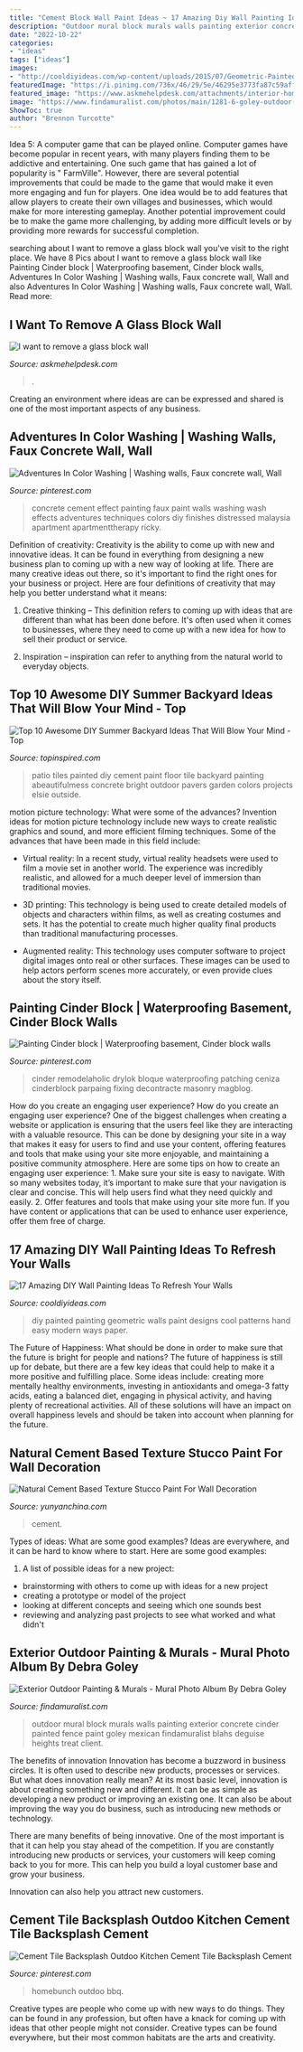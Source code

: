 ```yaml
---
title: "Cement Block Wall Paint Ideas ~ 17 Amazing Diy Wall Painting Ideas To Refresh Your Walls"
description: "Outdoor mural block murals walls painting exterior concrete cinder painted fence paint goley mexican findamuralist blahs deguise heights treat client"
date: "2022-10-22"
categories:
- "ideas"
tags: ["ideas"]
images:
- "http://cooldiyideas.com/wp-content/uploads/2015/07/Geometric-Painted-Wall.jpg"
featuredImage: "https://i.pinimg.com/736x/46/29/5e/46295e3773fa87c59aff6882326e441b.jpg"
featured_image: "https://www.askmehelpdesk.com/attachments/interior-home-improvement/1774d1163871759-want-remove-glass-block-wall-lr-glassbrick-4-.jpg"
image: "https://www.findamuralist.com/photos/main/1281-6-goley-outdoor-mural.jpg"
ShowToc: true
author: "Brennon Turcotte"
---
```



Idea 5: A computer game that can be played online.
Computer games have become popular in recent years, with many players finding them to be addictive and entertaining. One such game that has gained a lot of popularity is " FarmVille". However, there are several potential improvements that could be made to the game that would make it even more engaging and fun for players. One idea would be to add features that allow players to create their own villages and businesses, which would make for more interesting gameplay. Another potential improvement could be to make the game more challenging, by adding more difficult levels or by providing more rewards for successful completion.

	

		
searching about I want to remove a glass block wall you've visit to the right place. We have 8 Pics about I want to remove a glass block wall like Painting Cinder block | Waterproofing basement, Cinder block walls, Adventures In Color Washing | Washing walls, Faux concrete wall, Wall and also Adventures In Color Washing | Washing walls, Faux concrete wall, Wall. Read more:
		
    
## I Want To Remove A Glass Block Wall

<img loading=lazy src="https://www.askmehelpdesk.com/attachments/interior-home-improvement/1774d1163871759-want-remove-glass-block-wall-lr-glassbrick-4-.jpg" onerror="this.onerror=null;this.src='https://tse2.mm.bing.net/th?id=OIP.twsmnTbSaSAcT-d_5Oal6AHaHQ&amp;pid=15.1';" alt="I want to remove a glass block wall">

_Source: askmehelpdesk.com_

>. 

	

Creating an environment where ideas are can be expressed and shared is one of the most important aspects of any business.

    
## Adventures In Color Washing | Washing Walls, Faux Concrete Wall, Wall

<img loading=lazy src="https://i.pinimg.com/736x/da/ed/75/daed751389b27f1952fb9942ced2a3ac--painting-cement-faux-painting-ideas.jpg" onerror="this.onerror=null;this.src='https://tse1.mm.bing.net/th?id=OIP.-xWJ28l1ZcZtMVr7jd0ejQHaE8&amp;pid=15.1';" alt="Adventures In Color Washing | Washing walls, Faux concrete wall, Wall">

_Source: pinterest.com_

>concrete cement effect painting faux paint walls washing wash effects adventures techniques colors diy finishes distressed malaysia apartment apartmenttherapy ricky. 

	

Definition of creativity:
Creativity is the ability to come up with new and innovative ideas. It can be found in everything from designing a new business plan to coming up with a new way of looking at life. There are many creative ideas out there, so it's important to find the right ones for your business or project. Here are four definitions of creativity that may help you better understand what it means: 
1. Creative thinking – This definition refers to coming up with ideas that are different than what has been done before. It's often used when it comes to businesses, where they need to come up with a new idea for how to sell their product or service. 

2. Inspiration – inspiration can refer to anything from the natural world to everyday objects.

    
## Top 10 Awesome DIY Summer Backyard Ideas That Will Blow Your Mind - Top

<img loading=lazy src="https://www.topinspired.com/wp-content/uploads/2015/03/color-cement-tiles.jpg" onerror="this.onerror=null;this.src='https://tse4.mm.bing.net/th?id=OIP.NbzZpPe-YBHyrHmWgm3NrgHaE7&amp;pid=15.1';" alt="Top 10 Awesome DIY Summer Backyard Ideas That Will Blow Your Mind - Top">

_Source: topinspired.com_

>patio tiles painted diy cement paint floor tile backyard painting abeautifulmess concrete bright outdoor pavers garden colors projects elsie outside. 

	

motion picture technology: What were some of the advances?
Invention ideas for motion picture technology include new ways to create realistic graphics and sound, and more efficient filming techniques. Some of the advances that have been made in this field include: 
- Virtual reality: In a recent study, virtual reality headsets were used to film a movie set in another world. The experience was incredibly realistic, and allowed for a much deeper level of immersion than traditional movies. 

- 3D printing: This technology is being used to create detailed models of objects and characters within films, as well as creating costumes and sets. It has the potential to create much higher quality final products than traditional manufacturing processes. 

- Augmented reality: This technology uses computer software to project digital images onto real or other surfaces. These images can be used to help actors perform scenes more accurately, or even provide clues about the story itself.

    
## Painting Cinder Block | Waterproofing Basement, Cinder Block Walls

<img loading=lazy src="https://i.pinimg.com/736x/46/29/5e/46295e3773fa87c59aff6882326e441b.jpg" onerror="this.onerror=null;this.src='https://tse1.mm.bing.net/th?id=OIP.3Qqstrjv1xnA0P5olpCQCgHaOn&amp;pid=15.1';" alt="Painting Cinder block | Waterproofing basement, Cinder block walls">

_Source: pinterest.com_

>cinder remodelaholic drylok bloque waterproofing patching ceniza cinderblock parpaing fixing decontracte masonry magblog. 

	

How do you create an engaging user experience?
How do you create an engaging user experience? One of the biggest challenges when creating a website or application is ensuring that the users feel like they are interacting with a valuable resource. This can be done by designing your site in a way that makes it easy for users to find and use your content, offering features and tools that make using your site more enjoyable, and maintaining a positive community atmosphere. Here are some tips on how to create an engaging user experience: 1. Make sure your site is easy to navigate. With so many websites today, it’s important to make sure that your navigation is clear and concise. This will help users find what they need quickly and easily. 2. Offer features and tools that make using your site more fun. If you have content or applications that can be used to enhance user experience, offer them free of charge.

    
## 17 Amazing DIY Wall Painting Ideas To Refresh Your Walls

<img loading=lazy src="http://cooldiyideas.com/wp-content/uploads/2015/07/Geometric-Painted-Wall.jpg" onerror="this.onerror=null;this.src='https://tse4.mm.bing.net/th?id=OIP.KtfJW7N6ozbgwTXMHZdMMgHaFj&amp;pid=15.1';" alt="17 Amazing DIY Wall Painting Ideas To Refresh Your Walls">

_Source: cooldiyideas.com_

>diy painted painting geometric walls paint designs cool patterns hand easy modern ways paper. 

	

The Future of Happiness: What should be done in order to make sure that the future is bright for people and nations?
The future of happiness is still up for debate, but there are a few key ideas that could help to make it a more positive and fulfilling place. Some ideas include: creating more mentally healthy environments, investing in antioxidants and omega-3 fatty acids, eating a balanced diet, engaging in physical activity, and having plenty of recreational activities. All of these solutions will have an impact on overall happiness levels and should be taken into account when planning for the future.

    
## Natural Cement Based Texture Stucco Paint For Wall Decoration

<img loading=lazy src="http://yunyanchina.com/images/product/gallery_img/202006/2020061213315449350.jpg" onerror="this.onerror=null;this.src='https://tse2.mm.bing.net/th?id=OIP.ByZaMylGHCleKIIXMkRE3AHaHa&amp;pid=15.1';" alt="Natural Cement Based Texture Stucco Paint For Wall Decoration">

_Source: yunyanchina.com_

>cement. 

	

Types of ideas: What are some good examples?
Ideas are everywhere, and it can be hard to know where to start. Here are some good examples:
1. A list of possible ideas for a new project: 
- brainstorming with others to come up with ideas for a new project 
- creating a prototype or model of the project 
- looking at different concepts and seeing which one sounds best 
- reviewing and analyzing past projects to see what worked and what didn't 

    
## Exterior Outdoor Painting &amp; Murals - Mural Photo Album By Debra Goley

<img loading=lazy src="https://www.findamuralist.com/photos/main/1281-6-goley-outdoor-mural.jpg" onerror="this.onerror=null;this.src='https://tse2.mm.bing.net/th?id=OIP.7VTPpDn-UYLUPz8dGRnWywHaJ4&amp;pid=15.1';" alt="Exterior Outdoor Painting &amp; Murals - Mural Photo Album By Debra Goley">

_Source: findamuralist.com_

>outdoor mural block murals walls painting exterior concrete cinder painted fence paint goley mexican findamuralist blahs deguise heights treat client. 

	

The benefits of innovation
Innovation has become a buzzword in business circles. It is often used to describe new products, processes or services. But what does innovation really mean?
At its most basic level, innovation is about creating something new and different. It can be as simple as developing a new product or improving an existing one. It can also be about improving the way you do business, such as introducing new methods or technology.

There are many benefits of being innovative. One of the most important is that it can help you stay ahead of the competition. If you are constantly introducing new products or services, your customers will keep coming back to you for more. This can help you build a loyal customer base and grow your business.

Innovation can also help you attract new customers.

    
## Cement Tile Backsplash Outdoo Kitchen Cement Tile Backsplash Cement

<img loading=lazy src="https://i.pinimg.com/736x/3b/13/7d/3b137d1c3402d5993dbbe9126bc25fb2.jpg" onerror="this.onerror=null;this.src='https://tse3.mm.bing.net/th?id=OIP.QM_Q8g9qsrSj2Oqri6ceOwHaFp&amp;pid=15.1';" alt="Cement Tile Backsplash Outdoo Kitchen Cement Tile Backsplash Cement">

_Source: pinterest.com_

>homebunch outdoo bbq. 

	

Creative types are people who come up with new ways to do things. They can be found in any profession, but often have a knack for coming up with ideas that other people might not consider. Creative types can be found everywhere, but their most common habitats are the arts and creativity.

